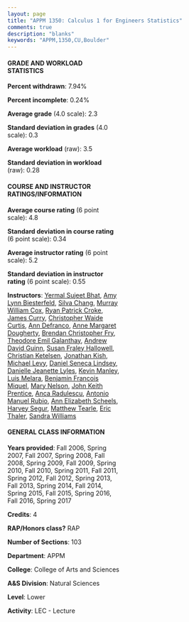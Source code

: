 ```yaml
---
layout: page
title: "APPM 1350: Calculus 1 for Engineers Statistics"
comments: true
description: "blanks"
keywords: "APPM,1350,CU,Boulder"
---
```

<head>
<script src="https://ajax.googleapis.com/ajax/libs/jquery/2.1.3/jquery.min.js"></script>
<script src="https://dl.dropboxusercontent.com/s/pc42nxpaw1ea4o9/highcharts.js?dl=0"></script>
<!-- <script src="../assets/js/highcharts.js"></script> -->
<style type="text/css">@font-face {
	font-family: "Bebas Neue";
	src: url(https://www.filehosting.org/file/details/544349/BebasNeue Regular.otf) format("opentype");
	}
	h1.Bebas { 
		font-family: "Bebas Neue", Verdana, Tahoma;
	}
</style>
</head>
<body>
	<div id="container" style="float: right; width: 45%; height: 88%; margin-left: 2.5%; margin-right: 2.5%;"></div>
	<script language="JavaScript">
		$(document).ready(function() {
		var chart = {type: 'column'};
		var title = {text: 'Grade Distribution'};
		var xAxis = {categories: ['A','B','C','D','F'],crosshair: true};
		var yAxis = {min: 0,title: {text: 'Percentage'}};
		var tooltip = {headerFormat: '<center><b><span style="font-size:20px">{point.key}</span></b></center>',
		               pointFormat: '<td style="padding:0"><b>{point.y:.1f}%</b></td>',
		               footerFormat: '</table>',shared: true,useHTML: true};
		var plotOptions = {column: {pointPadding: 0.0,borderWidth: 0}};  
		var credits = {enabled: false};var series= [{name: 'Percent',data: [15.98,31.76,32.35,7.77,12.14,]}];
		var json = {};
		json.chart = chart;
		json.title = title;
		json.tooltip = tooltip;
		json.xAxis = xAxis;
		json.yAxis = yAxis;  
		json.series = series;
		json.plotOptions = plotOptions;  
		json.credits = credits;
		$('#container').highcharts(json);
	});
	</script>
</body>
			   
#### GRADE AND WORKLOAD STATISTICS

**Percent withdrawn**: 7.94%

**Percent incomplete**: 0.24%

**Average grade** (4.0 scale): 2.3

**Standard deviation in grades** (4.0 scale): 0.3

**Average workload** (raw): 3.5

**Standard deviation in workload** (raw): 0.28

#### COURSE AND INSTRUCTOR RATINGS/INFORMATION

**Average course rating** (6 point scale): 4.8

**Standard deviation in course rating** (6 point scale): 0.34

**Average instructor rating** (6 point scale): 5.2

**Standard deviation in instructor rating** (6 point scale): 0.55

**Instructors**: <a href='../../instructors/Yermal_Sujeet_Bhat'>Yermal Sujeet Bhat</a>, <a href='../../instructors/Amy_Lynn_Biesterfeld'>Amy Lynn Biesterfeld</a>, <a href='../../instructors/Silva_Chang'>Silva Chang</a>, <a href='../../instructors/Murray_William_Cox'>Murray William Cox</a>, <a href='../../instructors/Ryan_Patrick_Croke'>Ryan Patrick Croke</a>, <a href='../../instructors/James_Curry'>James Curry</a>, <a href='../../instructors/Christopher_Waide_Curtis'>Christopher Waide Curtis</a>, <a href='../../instructors/Ann_Defranco'>Ann Defranco</a>, <a href='../../instructors/Anne_Margaret_Dougherty'>Anne Margaret Dougherty</a>, <a href='../../instructors/Brendan_Christopher_Fry'>Brendan Christopher Fry</a>, <a href='../../instructors/Theodore_Emil_Galanthay'>Theodore Emil Galanthay</a>, <a href='../../instructors/Andrew_David_Guinn'>Andrew David Guinn</a>, <a href='../../instructors/Susan_Fraley_Hallowell'>Susan Fraley Hallowell</a>, <a href='../../instructors/Christian_Ketelsen'>Christian Ketelsen</a>, <a href='../../instructors/Jonathan_Kish'>Jonathan Kish</a>, <a href='../../instructors/Michael_Levy'>Michael Levy</a>, <a href='../../instructors/Daniel_Seneca_Lindsey'>Daniel Seneca Lindsey</a>, <a href='../../instructors/Danielle_Jeanette_Lyles'>Danielle Jeanette Lyles</a>, <a href='../../instructors/Kevin_Manley'>Kevin Manley</a>, <a href='../../instructors/Luis_Melara'>Luis Melara</a>, <a href='../../instructors/Benjamin_Francois_Miquel'>Benjamin Francois Miquel</a>, <a href='../../instructors/Mary_Nelson'>Mary Nelson</a>, <a href='../../instructors/John_Keith_Prentice'>John Keith Prentice</a>, <a href='../../instructors/Anca_Radulescu'>Anca Radulescu</a>, <a href='../../instructors/Antonio_Manuel_Rubio'>Antonio Manuel Rubio</a>, <a href='../../instructors/Ann_Elizabeth_Scheels'>Ann Elizabeth Scheels</a>, <a href='../../instructors/Harvey_Segur'>Harvey Segur</a>, <a href='../../instructors/Matthew_Tearle'>Matthew Tearle</a>, <a href='../../instructors/Eric_Thaler'>Eric Thaler</a>, <a href='../../instructors/Sandra_Williams'>Sandra Williams</a>

#### GENERAL CLASS INFORMATION

**Years provided**: Fall 2006, Spring 2007, Fall 2007, Spring 2008, Fall 2008, Spring 2009, Fall 2009, Spring 2010, Fall 2010, Spring 2011, Fall 2011, Spring 2012, Fall 2012, Spring 2013, Fall 2013, Spring 2014, Fall 2014, Spring 2015, Fall 2015, Spring 2016, Fall 2016, Spring 2017

**Credits**: 4

**RAP/Honors class?** RAP

**Number of Sections**: 103

**Department**: APPM

**College**: College of Arts and Sciences

**A&S Division**: Natural Sciences

**Level**: Lower

**Activity**: LEC - Lecture
